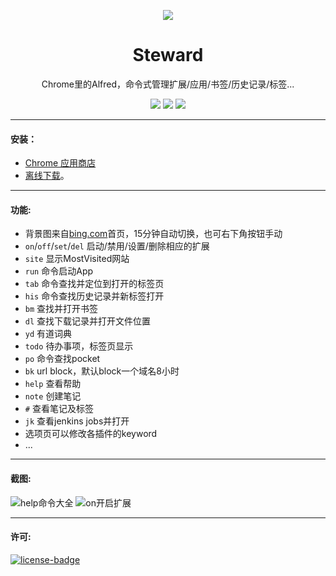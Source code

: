 <p align="center"><img src="http://owsjc7iz3.bkt.clouddn.com/440_280.jpg" /></p>
<h1 align="center">Steward</h1>
<p align="center">Chrome里的Alfred，命令式管理扩展/应用/书签/历史记录/标签...</p>
<p align="center">
   <a href="https://github.com/solobat/Steward/releases"><img src="https://img.shields.io/badge/lastest_version-2.5.7-blue.svg"></a>
   <a target="_blank" href="https://chrome.google.com/webstore/detail/dnkhdiodfglfckibnfcjbgddcgjgkacd"><img src="https://img.shields.io/badge/download-_chrome_webstore-brightgreen.svg"></a>
   <a href="http://owsjc7iz3.bkt.clouddn.com/Steward-2.5.7.crx"><img src="https://img.shields.io/badge/download-_crx-brightgreen.svg"></a>
</p>

***

#### 安装：
- [Chrome 应用商店](https://chrome.google.com/webstore/detail/dnkhdiodfglfckibnfcjbgddcgjgkacd)
- [离线下载](http://owsjc7iz3.bkt.clouddn.com/Steward-2.5.7.crx)。

---
#### 功能:
+ 背景图来自[bing.com](https://www.bing.com)首页，15分钟自动切换，也可右下角按钮手动
+ `on`/`off`/`set`/`del` 启动/禁用/设置/删除相应的扩展
+ `site` 显示MostVisited网站
+ `run` 命令启动App
+ `tab` 命令查找并定位到打开的标签页
+ `his` 命令查找历史记录并新标签打开
+ `bm` 查找并打开书签
+ `dl` 查找下载记录并打开文件位置
+ `yd` 有道词典
+ `todo` 待办事项，标签页显示
+ `po` 命令查找pocket
+ `bk` url block，默认block一个域名8小时
+ `help` 查看帮助
+ `note` 创建笔记
+ `#` 查看笔记及标签
+ `jk` 查看jenkins jobs并打开
+ 选项页可以修改各插件的keyword
+ ...

---
#### 截图:
![help命令大全](http://owsjc7iz3.bkt.clouddn.com/help.jpg)
![on开启扩展](http://owsjc7iz3.bkt.clouddn.com/on.jpg)  

---
#### 许可:
[![license-badge]][license-link]

<!-- Link -->
[version-badge]:    https://img.shields.io/badge/lastest_version-2.5.7-blue.svg
[version-link]:     https://github.com/solobat/Steward
[chrome-badge]:     https://img.shields.io/badge/download-_chrome_webstore-brightgreen.svg
[chrome-link]:      https://chrome.google.com/webstore/detail/dnkhdiodfglfckibnfcjbgddcgjgkacd
[offline-badge]:    https://img.shields.io/badge/download-_crx-brightgreen.svg
[offline-link]:     http://owsjc7iz3.bkt.clouddn.com/Steward-2.5.7.crx
[license-badge]:    https://img.shields.io/github/license/mashape/apistatus.svg
[license-link]:     https://opensource.org/licenses/MIT
